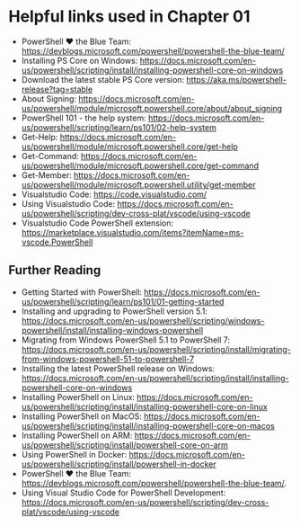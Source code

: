 # Helpful links used in Chapter 01

- PowerShell ♥ the Blue Team: https://devblogs.microsoft.com/powershell/powershell-the-blue-team/
- Installing PS Core on Windows: https://docs.microsoft.com/en-us/powershell/scripting/install/installing-powershell-core-on-windows
- Download the latest stable PS Core version: https://aka.ms/powershell-release?tag=stable
- About Signing: https://docs.microsoft.com/en-us/powershell/module/microsoft.powershell.core/about/about_signing
- PowerShell 101 - the help system: https://docs.microsoft.com/en-us/powershell/scripting/learn/ps101/02-help-system
- Get-Help: https://docs.microsoft.com/en-us/powershell/module/microsoft.powershell.core/get-help
- Get-Command: https://docs.microsoft.com/en-us/powershell/module/microsoft.powershell.core/get-command
- Get-Member: https://docs.microsoft.com/en-us/powershell/module/microsoft.powershell.utility/get-member
- Visualstudio Code: https://code.visualstudio.com/
- Using Visualstudio Code: https://docs.microsoft.com/en-us/powershell/scripting/dev-cross-plat/vscode/using-vscode
- Visualstudio Code PowerShell extension: https://marketplace.visualstudio.com/items?itemName=ms-vscode.PowerShell

## Further Reading
- Getting Started with PowerShell: https://docs.microsoft.com/en-us/powershell/scripting/learn/ps101/01-getting-started
- Installing and upgrading to PowerShell version 5.1: https://docs.microsoft.com/en-us/powershell/scripting/windows-powershell/install/installing-windows-powershell
- Migrating from Windows PowerShell 5.1 to PowerShell 7: https://docs.microsoft.com/en-us/powershell/scripting/install/migrating-from-windows-powershell-51-to-powershell-7
- Installing the latest PowerShell release on Windows: https://docs.microsoft.com/en-us/powershell/scripting/install/installing-powershell-core-on-windows
- Installing PowerShell on Linux: https://docs.microsoft.com/en-us/powershell/scripting/install/installing-powershell-core-on-linux
- Installing PowerShell on MacOS: https://docs.microsoft.com/en-us/powershell/scripting/install/installing-powershell-core-on-macos
- Installing PowerShell on ARM: https://docs.microsoft.com/en-us/powershell/scripting/install/powershell-core-on-arm
- Using PowerShell in Docker: https://docs.microsoft.com/en-us/powershell/scripting/install/powershell-in-docker
- PowerShell ♥ the Blue Team: https://devblogs.microsoft.com/powershell/powershell-the-blue-team/.
- Using Visual Studio Code for PowerShell Development: https://docs.microsoft.com/en-us/powershell/scripting/dev-cross-plat/vscode/using-vscode
